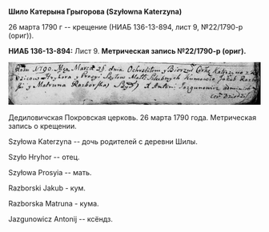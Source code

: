 **Шило Катерына Грыгорова (Szyłowna Katerzyna)**

26 марта 1790 г -- крещение (НИАБ 136-13-894, лист 9, №22/1790-р
(ориг)).

**НИАБ 136-13-894:** Лист 9. **Метрическая запись №22/1790-р (ориг).**

![](./media/ad586ff3f9b8c2890b8d68f0cd65bdf94aae2f5b.png)

Дедиловичская Покровская церковь. 26 марта 1790 года. Метрическая запись
о крещении.

Szyłowa Katerzyna -- дочь родителей с деревни Шилы.

Szyło Hryhor -- отец.

Szyłowa Prosyia -- мать.

Razborski Jakub - кум.

Razborska Matruna - кума.

Jazgunowicz Antonij -- ксёндз.
